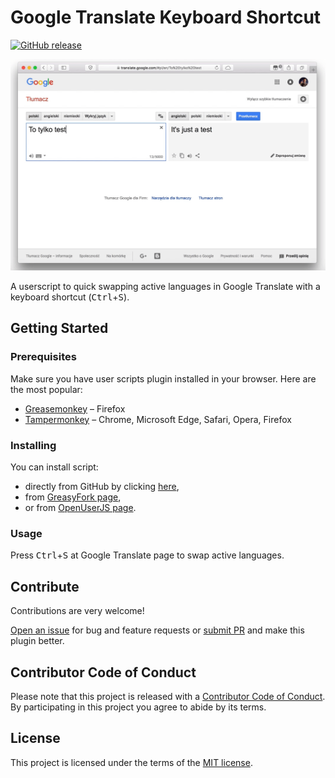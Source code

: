 # Google Translate Keyboard Shortcut

[![GitHub release](https://img.shields.io/github/release/Greenek/google-translate-keyboard-shortcut-userscript.svg?label=user.js)](https://github.com/Greenek/google-translate-keyboard-shortcut-userscript/raw/master/Google_Translate_Keyboard_Shortcut.user.js)

![Google Translate Keyboard Shortcut](./demo.gif)

A userscript to quick swapping active languages in Google Translate with a keyboard shortcut (<kbd>Ctrl</kbd>+<kbd>S</kbd>).

## Getting Started

### Prerequisites

Make sure you have user scripts plugin installed in your browser. Here are the most popular:

* [Greasemonkey](http://www.greasespot.net/) – Firefox
* [Tampermonkey](https://tampermonkey.net/) – Chrome, Microsoft Edge, Safari, Opera, Firefox
  
### Installing

You can install script:

* directly from GitHub by clicking [here][script-github],
* from [GreasyFork page][script-greasyfork],
* or from [OpenUserJS page][script-openuserjs].
  
### Usage

Press <kbd>Ctrl</kbd>+<kbd>S</kbd> at Google Translate page to swap active languages.

## Contribute

Contributions are very welcome!

[Open an issue][issues-new] for bug and feature requests or [submit PR][pull-request] and make this plugin better.

## Contributor Code of Conduct

Please note that this project is released with a [Contributor Code of
Conduct](http://contributor-covenant.org/). By participating in this project
you agree to abide by its terms. 

## License

This project is licensed under the terms of the [MIT license](./LICENSE).

[issues-new]: https://github.com/Greenek/google-translate-keyboard-shortcut-userscript/issues/new
[pull-request]: https://github.com/Greenek/google-translate-keyboard-shortcut-userscript/compare
[script-github]: https://github.com/Greenek/google-translate-keyboard-shortcut-userscript/raw/master/Google_Translate_Keyboard_Shortcut.user.js
[script-greasyfork]: https://greasyfork.org/en/scripts/21928-google-translate-keyboard-shortcut
[script-openuserjs]: https://openuserjs.org/scripts/greenek/Google_Translate_Keyboard_Shortcut